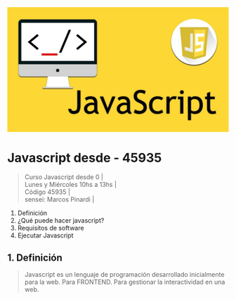 <img src="https://raw.githubusercontent.com/exegeses/Javascript-dsd-0-45935/main/imagenes/javascript.jpg">

# Javascript desde - 45935

>Curso Javascript desde 0 |  
>Lunes y Miércoles 10hs a 13hs |  
>Código 45935 |  
>sensei: Marcos Pinardi |

1. Definición
2. ¿Qué puede hacer javascript?
3. Requisitos de software
4. Ejecutar Javascript   

## 1. Definición

> Javascript es un lenguaje de programación desarrollado inicialmente para la web. Para FRONTEND. Para gestionar la interactividad en una web.
